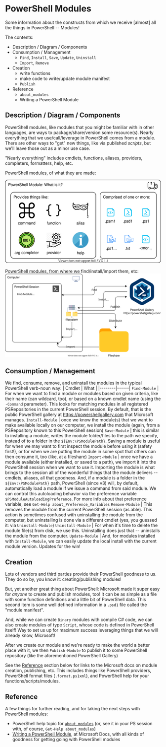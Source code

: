 # PowerShell Modules
Some information about the constructs from which we receive [almost] all the things in PowerShell -- Modules!

The contents:
- Description / Diagram / Components
- Consumption / Management
    - `Find`, `Install`, `Save`, `Update`, `Uninstall`
    - `Import`, `Remove`
- Creation
    - write functions
    - make code to write/update module manifest
    - `Publish`
- Reference
    - `about_modules`
    - Writing a PowerShell Module

## Description / Diagram / Components
PowerShell modules, like modules that you might be familiar with in other languages, are ways to package/share/version some resource(s). Nearly everything that we use/call/leverage in PowerShell comes from a module. There are other ways to "get" new things, like via published _scripts_, but we'll leave those out as a minor use case.

"Nearly everything" includes cmdlets, functions, aliases, providers, completers, formatters, help, etc.

PowerShell modules, of what they are made:

![An artist's rendition of PowerShell modules, of what they are made](./resources/PowerShellModule-WhatIsIt.svg)

PowerShell modules, from where we find/install/import them, etc: ![An artist's rendition of PowerShell modules, from where we find/install/import them, etc](./resources/PowerShellModule-Consumption.svg)

## Consumption / Management
We find, consume, remove, and uninstall the modules in the typical PowerShell verb-noun way:
| Cmdlet | What |
|--------|------|
`Find-Module` | For when we want to find a module or modules based on given criteria, like their name (can wildcard, too), or based on a known cmdlet name (using the `-Command` parameter). This looks for matching modules in all registered PSRepositories in the current PowerShell session. By default, that is the public PowerShell gallery at https://powershellgallery.com that Microsoft manages.
`Install-Module` | once we know the module(s) that we want to make available locally on our computer, we install the module (again, from a PSRepository known to this PowerShell session)
`Save-Module` | this is similar to installing a module, writes the module folder/files to the path we specify, instead of to a folder in the `${Env:\PSModulePath}`. Saving a module is useful for when we may want to first inspect the module before using it (safety first!), or for when we are putting the module in some spot that others can then consume it, too (like, at a fileshare)
`Import-Module` | once we have a module available (either installed, or saved to a path), we import it into the PowerShell session when we want to use it. Importing the module is what brings to the session all of the wonderful things that the module delivers -- cmdlets, aliases, all that goodness. And, if a module is a folder in the `${Env:\PSModulePath}` path, PowerShell (since v3) will, by default, automatically load a module if we issue a command from said module. We can control this autoloading behavior via the preference variable `$PSModuleAutoloadingPreference`. For more info about that preference variable, see `Get-Help about_Preference_Variables`
`Remove-Module` | This removes the module from the current PowerShell session (as able). This action is sometimes confused with uninstalling the module from the computer, but uninstalling is done via a different cmdlet (yes, you guessed it: via `Uninstall-Module`)
`Uninstall-Module` | For when it's time to delete the module file(s) from disk, we use this. Uninstalling does just that -- uninstalls the module from the computer.
`Update-Module` | And, for modules installed with `Install-Module`, we can easily update the local install with the current module version. Updates for the win!

## Creation
Lots of vendors and third parties provide their PowerShell goodness to us. They do so by, you know it:  creating/publishing modules!

But, yet another great thing about PowerShell:  Microsoft made it super easy for _anyone_ to create and publish modules, too! It can be as simple as a file with some function definitions and a little bit of PowerShell data. This second item is some well defined information in a `.psd1` file called the "module manifest".

And, while we can create `Binary` modules with compile C# code, we can also create modules of type `Script`, whose code is defined in PowerShell itself! Way to set us up for maximum success leveraging things that we will already know, Microsoft!

After we create our module and we're ready to make the world a better place with it, we then `Publish-Module` to publish it to some PowerShell repository (like the aforementioned PowerShell Gallery)

See the [Reference](#Reference) section below for links to the Microsoft docs on module creation, publishing, etc. This includes things like PowerShell providers, PowerShell format files (`.format.ps1xml`), and PowerShell help for your functions/scripts/modules.

## Reference
A few things for further reading, and for taking the next steps with PowerShell modules:
- PowerShell help topic for [`about_modules`](https://docs.microsoft.com/en-us/powershell/module/microsoft.powershell.core/about/about_modules) (or, see it in your PS session with, of course, `Get-Help about_modules`)
- [Writing a PowerShell Module](https://docs.microsoft.com/en-us/powershell/scripting/developer/module/writing-a-windows-powershell-module), at Microsoft Docs, with all kinds of goodness for getting going with PowerShell modules